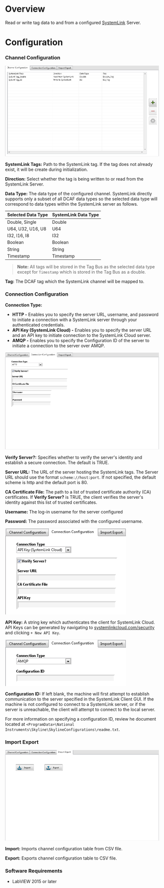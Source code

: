 # Overview

Read or write tag data to and from a configured [SystemLink](http://www.ni.com/product-documentation/54037/en/) Server.

# Configuration

### Channel Configuration
![Channel_Configuration](Documentation/Images/Channel_Configuration.png)

**SystemLink Tags:** Path to the SystemLink tag. If the tag does not already exist, it will be create during initialization.

**Direction:** Select whether the tag is being written to or read from the SystemLink Server.

**Data Type:** The data type of the configured channel. SystemLink directly supports only a subset of all DCAF data types so the selected data type will correspond to data types within the SystemLink server as follows.

Selected Data Type | SystemLink Data Type
--- | ---
Double, Single | Double
U64, U32, U16, U8 | U64
I32, I16, I8 | I32
Boolean | Boolean
String | String
Timestamp | Timestamp

> **Note:** All tags will be stored in the Tag Bus as the selected data type except for `Timestamp` which is stored in the Tag Bus as a double.

**Tag:** The DCAF tag which the SystemLink channel will be mapped to.

### Connection Configuration

**Connection Type:**
+ **HTTP -** Enables  you to specify the server URL, username, and password to initiate a connection with a SystemLink server through your authenticated credentials.
+ **API Key (SystemLink Cloud) -** Enables you to specify the server URL and an API key to initiate connection to the SystemLink Cloud server.
+ **AMQP -** Enables you to specify the Configuration ID of the server to initiate a connection to the server over AMQP.

![Connection_Configuration_HTTP](Documentation/Images/Connection_Configuration_HTTP.png)

**Verify Server?:** Specifies whether to verify the server's identity and establish a secure connection. The default is TRUE.

**Server URL:** The URL of the server hosting the SystemLink tags. The Server URL should use the format `scheme://host:port`. If not specified, the default scheme is http and the default port is 80.

**CA Certificate File:** The path to a list of trusted certificate authority (CA) certificates. If **Verify Server?** is TRUE, the client verifies the server's identity against this list of trusted certificates.

**Username:** The log-in username for the server configured

**Password:** The password associated with the configured username.

![Connection_Configuration_API](Documentation/Images/Connection_Configuration_API.png)

**API Key:** A string key which authenticates the client for SystemLink Cloud. API Keys can be generated by navigating to [systemlinkcloud.com/security](https://www.systemlinkcloud.com/security) and clicking `+ New API Key`.

![Connection_Configuration_AMQP](Documentation/Images/Connection_Configuration_AMQP.png)

**Configuration ID:** If left blank, the machine will first attempt to establish communication to the server specified in the SystemLink Client GUI. If the machine is not configured to connect to a SystemLink server, or if the server is unreachable, the client will attempt to connect to the local server.

For more information on specifying a configuration ID, review he document located at `<ProgramData>\National Instruments\Skyline\SkylineConfigurations\readme.txt`.

### Import Export
![Import_Export](Documentation/Images/Import_Export.png)

**Import:** Imports channel configuration table from CSV file.

**Export:** Exports channel configuration table to CSV file.

### Software Requirements

+ LabVIEW 2015 or later

